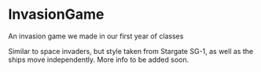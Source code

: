 # InvasionGame
An invasion game we made in our first year of classes

Similar to space invaders, but style taken from Stargate SG-1, as well as the ships move independently.
More info to be added soon.